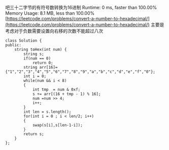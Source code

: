 吧三十二字节的有符号数转换为16进制
Runtime: 0 ms, faster than 100.00% 
Memory Usage: 8.1 MB, less than 100.00%
[https://leetcode.com/problems/convert-a-number-to-hexadecimal/](https://leetcode.com/problems/convert-a-number-to-hexadecimal/)
主要是考虑对于负数需要设置向右移的次数不能超过八次
```
class Solution {
public:
    string toHex(int num) {
        string s;
        if(num == 0)
            return 0;
        string arr[16]={"1","2","3","4","5","6","7","8","9","a","b","c","d","e","f","0"};
        int i = 0;
        while(num && i < 8)
        {
            int tmp  = num & 0xf;
            s += arr[(16 + tmp - 1) % 16];
            num =num >> 4;
            i++;
        }
        int len = s.length();
        for(int i = 0 ; i < len/2; i++)
        {
            swap(s[i],s[len-1-i]);
        }
        return s;
    }
};
```
